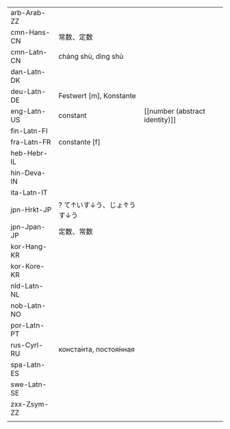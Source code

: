 | | | |
|-|-|-|
| arb-Arab-ZZ |  |  |
| cmn-Hans-CN | 常数、定数 |  |
| cmn-Latn-CN | cháng shù, dìng shù |  |
| dan-Latn-DK |  |  |
| deu-Latn-DE | Festwert [m], Konstante |  |
| eng-Latn-US | constant | [[number (abstract identity)]] |
| fin-Latn-FI |  |  |
| fra-Latn-FR | constante [f] |  |
| heb-Hebr-IL |  |  |
| hin-Deva-IN |  |  |
| ita-Latn-IT |  |  |
| jpn-Hrkt-JP | ? て↑いす↓う、じょ↑うす↓う |  |
| jpn-Jpan-JP | 定数、常数 |  |
| kor-Hang-KR |  |  |
| kor-Kore-KR |  |  |
| nld-Latn-NL |  |  |
| nob-Latn-NO |  |  |
| por-Latn-PT |  |  |
| rus-Cyrl-RU | конста́нта, постоя́нная |  |
| spa-Latn-ES |  |  |
| swe-Latn-SE |  |  |
| zxx-Zsym-ZZ |  |  |
|  |  |  |
